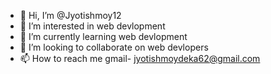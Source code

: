 - 👋 Hi, I’m @Jyotishmoy12
- 👀 I’m interested in web devlopment
- 🌱 I’m currently learning web devlopment
- 💞️ I’m looking to collaborate on web devlopers
- 📫 How to reach me gmail- jyotishmoydeka62@gmail.com

<!---
Jyotishmoy12/Jyotishmoy12 is a ✨ special ✨ repository because its `README.md` (this file) appears on your GitHub profile.
You can click the Preview link to take a look at your changes.
--->
